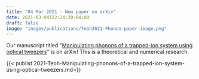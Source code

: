 ```yaml
---
title: "04 Mar 2021 - New paper on arXiv"
date: 2021-03-04T22:24:20-04:00
draft: false
image: "images/publications/Teoh2021-Phonon-paper-image.png"
---
```


Our manuscript titled "[Manipulating phonons of a trapped-ion system using optical tweezers](https://arxiv.org/abs/2103.03273)" is on arXiv! This is a theoretical and numerical research. 

{{< publist 2021-Teoh-Manipulating-phonons-of-a-trapped-ion-system-using-optical-tweezers.md>}}